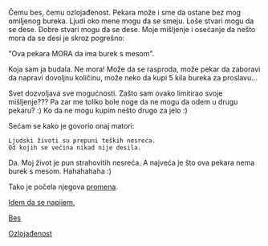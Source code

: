 Čemu bes, čemu ozlojađenost. Pekara može i sme da ostane bez mog omiljenog bureka.
Ljudi oko mene mogu da se smeju. Loše stvari mogu da se dese. Dobre stvari mogu da se dese. 
Moje mišljenje i osećanje da nešto mora da se desi je skroz pogrešno:

 "Ova pekara MORA da ima burek s mesom".

Koja sam ja budala. Ne mora! Može da se rasproda, može pekar da zaboravi da napravi dovoljnu količinu,
 može neko da kupi 5 kila bureka za proslavu...

Svet dozvoljava sve mogućnosti. Zašto sam ovako limitirao svoje mišljenje???
Pa zar me toliko bole noge da ne mogu da odem u drugu pekaru? :) Ko da ne mogu kupim nešto drugo za jelo :)

Sećam se kako je govorio onaj matori:

	Ljudski životi su prepuni teških nesreća.
	Od kojih se većina nikad nije desila.

	
Da. Moj život je pun strahovitih nesreća. A najveća je što ova pekara nema burek s mesom. Hahahahaha :)


Tako je počela njegova [promena](promena/promena.md).

[Idem da se napijem.](http://zenpencils.com/comic/78-jessie-b-rittenhouse-my-wage/)

[Bes](bes/bes.md)

[Ozlojađenost](nezadovoljstvo/nezadovoljstvo.md)